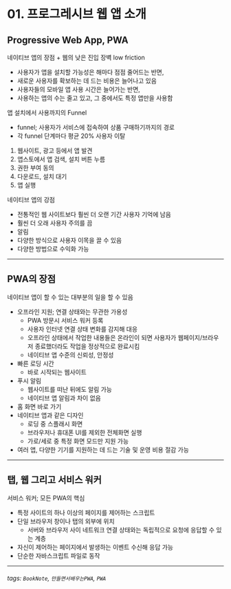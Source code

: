 # 01. 프로그레시브 웹 앱 소개

## Progressive Web App, PWA

네이티브 앱의 장점 + 웹의 낮은 진입 장벽 low friction

- 사용자가 앱을 설치할 가능성은 해마다 점점 줄어드는 반면,
- 새로운 사용자를 확보하는 데 드는 비용은 늘어나고 있음
- 사용자들의 모바일 앱 사용 시간은 늘어가는 반면,
- 사용하는 앱의 수는 줄고 있고, 그 중에서도 특정 앱만을 사용함

앱 설치에서 사용까지의 Funnel

- funnel; 사용자가 서비스에 접속하여 상품 구매하기까지의 경로
- 각 funnel 단계마다 평균 20% 사용자 이탈

1. 웹사이트, 광고 등에서 앱 발견
2. 앱스토에서 앱 검색, 설치 버튼 누름
3. 권한 부여 동의
4. 다운로드, 설치 대기
5. 앱 실행

네이티브 앱의 강점

- 전통적인 웹 사이트보다 훨씬 더 오랜 기간 사용자 기억에 남음
- 훨씬 더 오래 사용자 주의를 끔
- 알림
- 다양한 방식으로 사용자 이목을 끌 수 있음
- 다양한 방법으로 수익화 가능

---

## PWA의 장점

네이티브 앱이 할 수 있는 대부분의 일을 할 수 있음

- 오프라인 지원; 연결 상태와는 무관한 가용성
  - PWA 방문시 서비스 워커 등록
  - 사용자 인터넷 연결 상태 변화를 감지해 대응
  - 오프라인 상태에서 작업한 내용들은 온라인이 되면 사용자가 웹페이지/브라우저 종료했더라도 작업을 정상적으로 완료시킴
  - 네이티브 앱 수준의 신뢰성, 안정성
- 빠른 로딩 시간
  - 바로 시작되는 웹사이트
- 푸시 알림
  - 웹사이트를 떠난 뒤에도 알림 가능
  - 네이티브 앱 알림과 차이 없음
- 홈 화면 바로 가기
- 네이티브 앱과 같은 디자인
  - 로딩 중 스플래시 화면
  - 브라우저나 휴대폰 UI를 제외한 전체화면 실행
  - 가로/세로 중 특정 화면 모드만 지원 가능
- 여러 앱, 다양한 기기를 지원하는 데 드는 기술 및 운영 비용 절감 가능

---

## 탭, 웹 그리고 서비스 워커

서비스 워커; 모든 PWA의 핵심

- 특정 사이트의 하나 이상의 페이지를 제어하는 스크립트
- 단일 브라우저 창이나 탭의 외부에 위치
  - 서버와 브라우저 사이 네트워크 연결 상태와는 독립적으로 요청에 응답할 수 있는 계층
- 자신이 제어하는 페이지에서 발생하는 이벤트 수신해 응답 가능
- 단순한 자바스크립트 파일로 동작

---

###### tags: `BookNote`, `만들면서배우는PWA`, `PWA`
